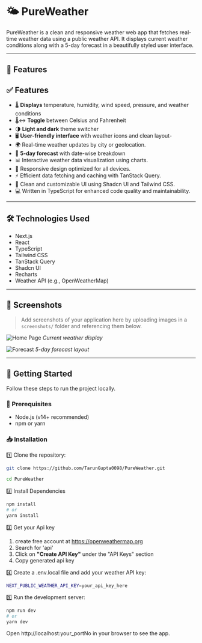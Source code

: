 # 🌤️ PureWeather

PureWeather is a clean and responsive weather web app that fetches real-time weather data using a public weather API. It displays current weather conditions along with a 5-day forecast in a beautifully styled user interface.

---


## 🚀 Features

## ✅ Features

- 🌡️ **Displays** temperature, humidity, wind speed, pressure, and weather conditions  
- 🌡️↔️ **Toggle** between Celsius and Fahrenheit  
- 🌗 **Light and dark** theme switcher  
- 🖥️ **User-friendly interface** with weather icons and clean layout-
- 🌍 Real-time weather updates by city or geolocation.
- 📅 **5-day forecast** with date-wise breakdown  
- 📊 Interactive weather data visualization using charts.
- 📱 Responsive design optimized for all devices.
- ⚡ Efficient data fetching and caching with TanStack Query.
- 🎨 Clean and customizable UI using Shadcn UI and Tailwind CSS.
- 💻 Written in TypeScript for enhanced code quality and maintainability.

---

## 🛠️ Technologies Used

- Next.js
- React
- TypeScript
- Tailwind CSS
- TanStack Query
- Shadcn UI
- Recharts
- Weather API (e.g., OpenWeatherMap)

---

## 📸 Screenshots

> Add screenshots of your application here by uploading images in a `screenshots/` folder and referencing them below.

![Home Page](screenshots/home.png)
*Current weather display*

![Forecast](screenshots/forecast.png)
*5-day forecast layout*

---

## 📂 Getting Started

Follow these steps to run the project locally.


### 🔧 Prerequisites

- Node.js (v14+ recommended)
- npm or yarn

### 📥 Installation

1️⃣ Clone the repository:

```bash
git clone https://github.com/TarunGupta0098/PureWeather.git
```

```bash
cd PureWeather
```

2️⃣ Install Dependencies

```bash
npm install
# or
yarn install
```
3️⃣ Get your Api key

1. create free account at https://openweathermap.org
2. Search for 'api'
3. Click on **"Create API Key"**  under the "API Keys" section
4. Copy generated api key


4️⃣ Create a .env.local file and add your weather API key:
```bash
NEXT_PUBLIC_WEATHER_API_KEY=your_api_key_here
```

5️⃣ Run the development server:

```bash
npm run dev
# or
yarn dev
```

Open http://localhost:your_portNo in your browser to see the app.




